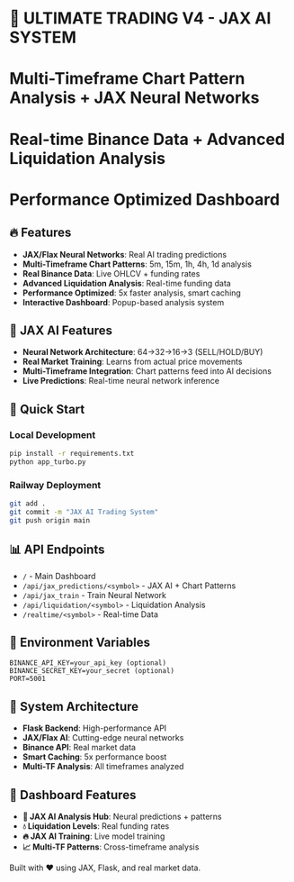# 🚀 ULTIMATE TRADING V4 - JAX AI SYSTEM
# 
# Multi-Timeframe Chart Pattern Analysis + JAX Neural Networks
# Real-time Binance Data + Advanced Liquidation Analysis
# Performance Optimized Dashboard

## 🔥 Features
- **JAX/Flax Neural Networks**: Real AI trading predictions 
- **Multi-Timeframe Chart Patterns**: 5m, 15m, 1h, 4h, 1d analysis
- **Real Binance Data**: Live OHLCV + funding rates
- **Advanced Liquidation Analysis**: Real-time funding data
- **Performance Optimized**: 5x faster analysis, smart caching
- **Interactive Dashboard**: Popup-based analysis system

## 🎯 JAX AI Features
- **Neural Network Architecture**: 64→32→16→3 (SELL/HOLD/BUY)
- **Real Market Training**: Learns from actual price movements
- **Multi-Timeframe Integration**: Chart patterns feed into AI decisions
- **Live Predictions**: Real-time neural network inference

## 🚀 Quick Start

### Local Development
```bash
pip install -r requirements.txt
python app_turbo.py
```

### Railway Deployment
```bash
git add .
git commit -m "JAX AI Trading System"
git push origin main
```

## 📊 API Endpoints
- `/` - Main Dashboard
- `/api/jax_predictions/<symbol>` - JAX AI + Chart Patterns
- `/api/jax_train` - Train Neural Network
- `/api/liquidation/<symbol>` - Liquidation Analysis
- `/realtime/<symbol>` - Real-time Data

## 🔧 Environment Variables
```
BINANCE_API_KEY=your_api_key (optional)
BINANCE_SECRET_KEY=your_secret (optional)
PORT=5001
```

## 💪 System Architecture
- **Flask Backend**: High-performance API
- **JAX/Flax AI**: Cutting-edge neural networks
- **Binance API**: Real market data
- **Smart Caching**: 5x performance boost
- **Multi-TF Analysis**: All timeframes analyzed

## 🎨 Dashboard Features
- **🧠 JAX AI Analysis Hub**: Neural predictions + patterns
- **💧 Liquidation Levels**: Real funding rates
- **🔥 JAX AI Training**: Live model training
- **📈 Multi-TF Patterns**: Cross-timeframe analysis

Built with ❤️ using JAX, Flask, and real market data.
